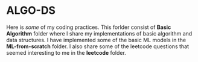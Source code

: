 # ALGO-DS
Here  is *some* of my coding practices. This  forlder  consist  of **Basic Algorithm** folder where I share my implementations  of basic algorithm  and data structures. I have implemented some  of the basic ML models in  the **ML-from-scratch** folder. I  also share some of the  leetcode questions that seemed interesting to me in the **leetcode** folder.  

